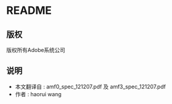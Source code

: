 # README

## 版权
版权所有Adobe系统公司

## 说明
- 本文翻译自 : amf0_spec_121207.pdf 及 amf3_spec_121207.pdf
- 作者 : haorui wang
